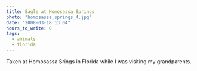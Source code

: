 ```yaml
---
title: Eagle at Homosassa Springs
photo: "homosassa_springs_4.jpg"
date: "2008-03-18 13:04"
hours_to_write: 0
tags:
  - animals
  - florida
---
```


Taken at Homosassa Srings in Florida while I was visiting my grandparents.
